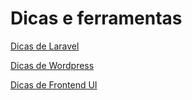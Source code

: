 # Dicas e ferramentas

[Dicas de Laravel](Laravel.md)

[Dicas de Wordpress](wordpress.md)

[Dicas de Frontend UI](Frontend.md)